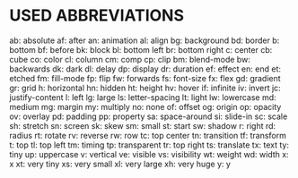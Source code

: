 # USED ABBREVIATIONS

ab: absolute
af: after
an: animation
al: align
bg: background
bd: border
b: bottom
bf: before
bk: block
bl: bottom left
br: bottom right
c: center
cb: cube
co: color
cl: column
cm: comp
cp: clip
bm: blend-mode
bw: backwards
dk: dark
dl: delay
dp: display
dr: duration
ef: effect
en: end
et: etched
fm: fill-mode
fp: flip
fw: forwards
fs: font-size
fx: flex
gd: gradient
gr: grid
h: horizontal
hn: hidden
ht: height
hv: hover
if: infinite
iv: invert
jc: justify-content
l: left
lg: large
ls: letter-spacing
lt: light
lw: lowercase
md: medium
mg: margin
my: multiply
no: none
of: offset
og: origin
op: opacity
ov: overlay
pd: padding
pp: property
sa: space-around
si: slide-in
sc: scale
sh: stretch
sn: screen
sk: skew
sm: small
st: start
sw: shadow
r: right
rd: radius
rt: rotate
rv: reverse
rw: row
tc: top center
tn: transition
tf: transform
t: top
tl: top left
tm: timing
tp: transparent
tr: top right
ts: translate
tx: text
ty: tiny
up: uppercase
v: vertical
ve: visible
vs: visibility
wt: weight
wd: width
x: x
xt: very tiny
xs: very small
xl: very large
xh: very huge
y: y
